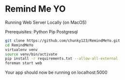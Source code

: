 Remind Me YO
=========

Running Web Server Locally (on MacOS)

Prerequisites:
	Python
	Pip
	Postgresql

```sh
git clone https://github.com/chunky123/RemindMeYo.git
cd RemindMeYo
virtualenv venv
source venv/bin/activate
pip install -r requirements.txt --allow-all-external
foreman start web
```

Your app should now be running on localhost:5000

